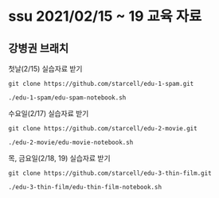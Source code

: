# ssu 2021/02/15 ~ 19 교육 자료  

## 강병권 브래치

첫날(2/15) 실습자료 받기
```
git clone https://github.com/starcell/edu-1-spam.git
```
```
./edu-1-spam/edu-spam-notebook.sh
```

수요일(2/17) 실습자료 받기
```
git clone https://github.com/starcell/edu-2-movie.git
```
```
./edu-2-movie/edu-movie-notebook.sh
```

목, 금요일(2/18, 19) 실습자료 받기
```
git clone https://github.com/starcell/edu-3-thin-film.git
```
```
./edu-3-thin-film/edu-thin-film-notebook.sh
```
